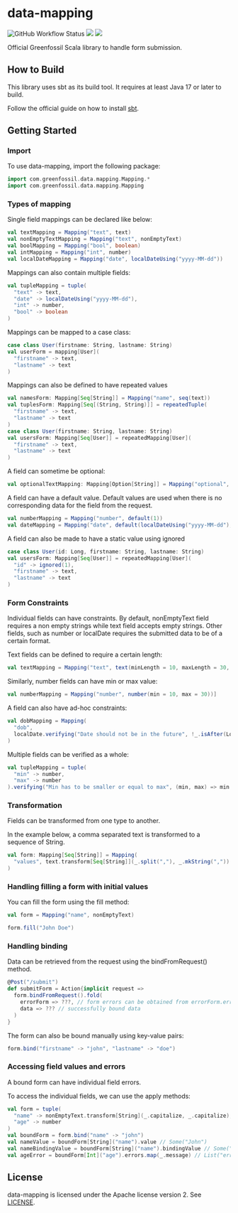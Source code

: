 # data-mapping

![GitHub Workflow Status](https://img.shields.io/github/actions/workflow/status/Greenfossil/data-mapping/run-tests.yml?branch=master)
![](https://img.shields.io/github/license/Greenfossil/data-mapping)
![](https://img.shields.io/github/v/tag/Greenfossil/data-mapping)

Official Greenfossil Scala library to handle form submission.

## How to Build

This library uses sbt as its build tool. It requires at least Java 17 or later to build.

Follow the official guide on how to install [sbt](https://www.scala-sbt.org/download.html).

## Getting Started

### Import

To use data-mapping, import the following package:
```scala
import com.greenfossil.data.mapping.Mapping.*
import com.greenfossil.data.mapping.Mapping
```

### Types of mapping

Single field mappings can be declared like below:

```scala
val textMapping = Mapping("text", text)
val nonEmptyTextMapping = Mapping("text", nonEmptyText)
val boolMapping = Mapping("bool", boolean)
val intMapping = Mapping("int", number)
val localDateMapping = Mapping("date", localDateUsing("yyyy-MM-dd"))
```

Mappings can also contain multiple fields:

```scala
val tupleMapping = tuple(
  "text" -> text,
  "date" -> localDateUsing("yyyy-MM-dd"),
  "int" -> number,
  "bool" -> boolean
)
```

Mappings can be mapped to a case class:

```scala
case class User(firstname: String, lastname: String)
val userForm = mapping[User](
  "firstname" -> text,
  "lastname" -> text
)
```

Mappings can also be defined to have repeated values

```scala
val namesForm: Mapping[Seq[String]] = Mapping("name", seq(text))
val tuplesForm: Mapping[Seq[(String, String)]] = repeatedTuple(
  "firstname" -> text,
  "lastname" -> text
)
case class User(firstname: String, lastname: String)
val usersForm: Mapping[Seq[User]] = repeatedMapping[User](
  "firstname" -> text,
  "lastname" -> text
)
```

A field can sometime be optional: 

```scala
val optionalTextMapping: Mapping[Option[String]] = Mapping("optional", optional(text))
```

A field can have a default value. Default values are used when there is no corresponding data for the field from the request.

```scala
val numberMapping = Mapping("number", default(1))
val dateMapping = Mapping("date", default(localDateUsing("yyyy-MM-dd"), LocalDate.now))
```

A field can also be made to have a static value using ignored

```scala
case class User(id: Long, firstname: String, lastname: String)
val usersForm: Mapping[Seq[User]] = repeatedMapping[User](
  "id" -> ignored(1),
  "firstname" -> text,
  "lastname" -> text
)
```

### Form Constraints

Individual fields can have constraints. By default, nonEmptyText field requires a non empty strings while text field accepts empty strings. Other fields, such as number or localDate requires the submitted data to be of a certain format.

Text fields can be defined to require a certain length:

```scala
val textMapping = Mapping("text", text(minLength = 10, maxLength = 30, trim = true))
```

Similarly, number fields can have min or max value:

```scala
val numberMapping = Mapping("number", number(min = 10, max = 30))]
```

A field can also have ad-hoc constraints:

```scala
val dobMapping = Mapping(
  "dob", 
  localDate.verifying("Date should not be in the future", !_.isAfter(LocalDate.now))
)
```

Multiple fields can be verified as a whole:

```scala
val tupleMapping = tuple(
  "min" -> number,
  "max" -> number
).verifying("Min has to be smaller or equal to max", (min, max) => min <= max)
```

### Transformation

Fields can be transformed from one type to another. 

In the example below, a comma separated text is transformed to a sequence of String.

```scala
val form: Mapping[Seq[String]] = Mapping(
  "values", text.transform[Seq[String]](_.split(","), _.mkString(","))
)
```

### Handling filling a form with initial values

You can fill the form using the fill method:

```scala
val form = Mapping("name", nonEmptyText)

form.fill("John Doe")
```

### Handling binding

Data can be retrieved from the request using the bindFromRequest() method.

```scala
@Post("/submit")
def submitForm = Action{implicit request =>
  form.bindFromRequest().fold(
    errorForm => ???, // form errors can be obtained from errorForm.errors
    data => ??? // successfully bound data
  )
}
```

The form can also be bound manually using key-value pairs:

```scala
form.bind("firstname" -> "john", "lastname" -> "doe")
```

### Accessing field values and errors

A bound form can have individual field errors.

To access the individual fields, we can use the apply methods:

```scala
val form = tuple(
  "name" -> nonEmptyText.transform[String](_.capitalize, _.capitalize),
  "age" -> number
)
val boundForm = form.bind("name" -> "john")
val nameValue = boundForm[String]("name").value // Some("John")
val nameBindingValue = boundForm[String]("name").bindingValue // Some("john")
val ageError = boundForm[Int]("age").errors.map(_.message) // List("error.required")
```


## License

data-mapping is licensed under the Apache license version 2.
See [LICENSE](LICENSE.txt).
